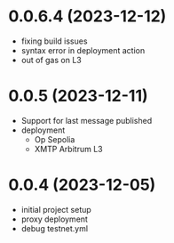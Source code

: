 # 0.0.6.4 (2023-12-12)

- fixing build issues
- syntax error in deployment action
- out of gas on L3

# 0.0.5 (2023-12-11)

- Support for last message published
- deployment
  - Op Sepolia
  - XMTP Arbitrum L3

# 0.0.4 (2023-12-05)

- initial project setup
- proxy deployment
- debug testnet.yml
